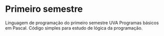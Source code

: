 # Primeiro semestre
 Linguagem de programação do primeiro semestre UVA
 Programas básicos em Pascal.
 Código simples para estudo de lógica da programação.
